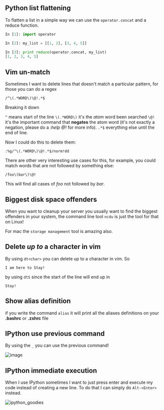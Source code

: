 ## Python list flattening

To flatten a list in a simple way we can use the `operator.concat` and a reduce function.

```python
In [1]: import operator

In [2]: my_list = [[1, 2], [3, 4, 5]]

In [3]: print reduce(operator.concat, my_list)
[1, 2, 3, 4, 5]
```

## Vim un-match

Sometimes I want to delete lines that doesn't match a particular
pattern, for those you can do a regex

```
/^\(.*WORD\)\@!.*$
```

Breaking it down

`^` means start of the line
`\(.*WORD\)` it's the _atom_ word been searched
`\@!` it's the important command that **negates** the atom word (it's not
exactly a negation, please do a _:help @!_ for more info).
`.*$` everything else until the end of line.

Now I could do this to delete them:

```
:%g/^\(.*WORD\)\@!.*$/norm!dd
```

There are other very interesting use cases for this, for example, you
could match words that are not followed by something else:

```
/foo\(bar\)\@!
```

This will find all cases of _foo_ not followed by _bar_.


## Biggest disk space offenders
When you want to cleanup your server you usually want to find the
biggest offenders in your system, the command line tool `ncdu` is just
the tool for that on Linux!

For mac the `storage management` tool is amazing also.


## Delete *up to* a character in vim
By using `dt<char>` you can delete up to a character in vim.
So

```
I am here to Stay!
```
by using `dtS` since the start of the line will end up in

```
Stay!
```

## Show alias definition
if you write the command `alias` it will print all the aliases definitions on your __.bashrc__ or __.zshrc__ file

## IPython use previous command

By using the `_` you can use the previous command!

![image](https://cloud.githubusercontent.com/assets/778410/22393578/5f62353e-e4df-11e6-8462-95c23ef5fed6.png)

## IPython immediate execution

When I use IPython sometimes I want to just press enter and execute my code instead of creating a new line. To do that I can simply do `Alt-<Enter>` instead.

![ipython_goodies](https://cloud.githubusercontent.com/assets/778410/22355060/bfc21fde-e3fe-11e6-93fe-c1baf7fd9942.gif)
